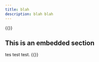 ```yaml
---
title: blah
description: blah blah
---
```


{{<notice snack>}}

## This is an embedded section

tes test test.
{{</notice>}}
